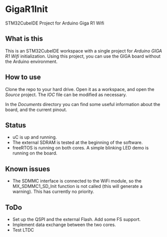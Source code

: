 # GigaR1Init
STM32CubeIDE Project for Arduino Giga R1 Wifi
## What is this
This is an STM32CubeIDE workspace with a single project for _Arduino GIGA R1 Wifi_ initialization. Using this project, you can use the GIGA board without the Arduino environment.

## How to use
Clone the repo to your hard drive. Open it as a workspace, and open the _Source_ project. The _IOC_ file can be modified as necessary.

In the _Documents_ directory you can find some useful information about the board, and the current pinout.

## Status
- uC is up and running.
- The external SDRAM is tested at the beginning of the software.
- freeRTOS is running on both cores. A simple blinking LED demo is running on the board.

## Known issues
- The SDMMC interface is connected to the WiFi module, so the MX_SDMMC1_SD_Init function is not called (this will generate a warning). This has currently no priority.

## ToDo
- Set up the QSPI and the external Flash. Add some FS support.
- Implement data exchange between the two cores.
- Test LTDC